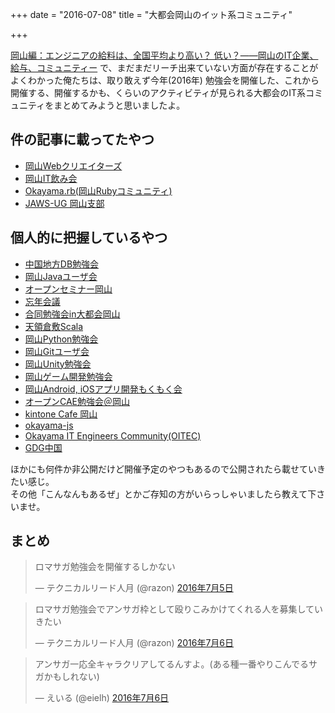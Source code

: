+++
date = "2016-07-08"
title = "大都会岡山のイット系コミュニティ"

+++

[岡山編：エンジニアの給料は、全国平均より高い？ 低い？――岡山のIT企業、給与、コミュニティー](http://www.atmarkit.co.jp/ait/articles/1607/08/news023_3.html) で、まだまだリーチ出来ていない方面が存在することがよくわかった俺たちは、取り敢えず今年(2016年)
勉強会を開催した、これから開催する、開催するかも、くらいのアクティビティが見られる大都会のIT系コミュニティをまとめてみようと思いましたよ。

## 件の記事に載ってたやつ

* [岡山Webクリエイターズ](http://www.okaweb.jp/)
* [岡山IT飲み会](http://www.it-nomikai.jp/okayama)
* [Okayama.rb(岡山Rubyコミュニティ)](https://okaruby.doorkeeper.jp/)
* [JAWS-UG 岡山支部](https://jaws-ug.jp/bc/okayama/)

## 個人的に把握しているやつ

* [中国地方DB勉強会](https://dbstudychugoku.github.io/)
* [岡山Javaユーザ会](https://okajug.doorkeeper.jp/)
* [オープンセミナー岡山](http://okayama.open-seminar.org/)
* [忘年会議](https://bonenkaigi.doorkeeper.jp/)
* [合同勉強会in大都会岡山](https://gbdaitokai.doorkeeper.jp/)
* [天領倉敷Scala](https://tkscala.doorkeeper.jp/)
* [岡山Python勉強会](https://okapython.doorkeeper.jp/)
* [岡山Gitユーザ会](https://okagit.doorkeeper.jp/)
* [岡山Unity勉強会](https://okayamaunity.doorkeeper.jp/)
* [岡山ゲーム開発勉強会](https://okayamagamecreators.doorkeeper.jp/)
* [岡山Android, iOSアプリ開発もくもく会](https://okandroid.doorkeeper.jp/)
* [オープンCAE勉強会＠岡山](https://opencaeoka.doorkeeper.jp/)
* [kintone Cafe 岡山](https://kintonecafeokayama.doorkeeper.jp/)
* [okayama-js](http://okayama-js.net/)
* [Okayama IT Engineers Community(OITEC)](http://oitec.net/)
* [GDG中国](https://sites.google.com/site/gdgchugokuofficial/)

ほかにも何件か非公開だけど開催予定のやつもあるので公開されたら載せていきたい感じ。  
その他「こんなんもあるぜ」とかご存知の方がいらっしゃいましたら教えて下さいませ。

## まとめ

<blockquote class="twitter-tweet" data-lang="ja"><p lang="ja" dir="ltr">ロマサガ勉強会を開催するしかない</p>&mdash; テクニカルリード人月 (@razon) <a href="https://twitter.com/razon/status/750153753186045952">2016年7月5日</a></blockquote>
<script async src="//platform.twitter.com/widgets.js" charset="utf-8"></script>

<blockquote class="twitter-tweet" data-lang="ja"><p lang="ja" dir="ltr">ロマサガ勉強会でアンサガ枠として殴りこみかけてくれる人を募集していきたい</p>&mdash; テクニカルリード人月 (@razon) <a href="https://twitter.com/razon/status/750548218589638656">2016年7月6日</a></blockquote>
<script async src="//platform.twitter.com/widgets.js" charset="utf-8"></script>

<blockquote class="twitter-tweet" data-lang="ja"><p lang="ja" dir="ltr">アンサガ一応全キャラクリアしてるんすよ。(ある種一番やりこんでるサガかもしれない)</p>&mdash; えいる (@eielh) <a href="https://twitter.com/eielh/status/750595431919411200">2016年7月6日</a></blockquote>
<script async src="//platform.twitter.com/widgets.js" charset="utf-8"></script>